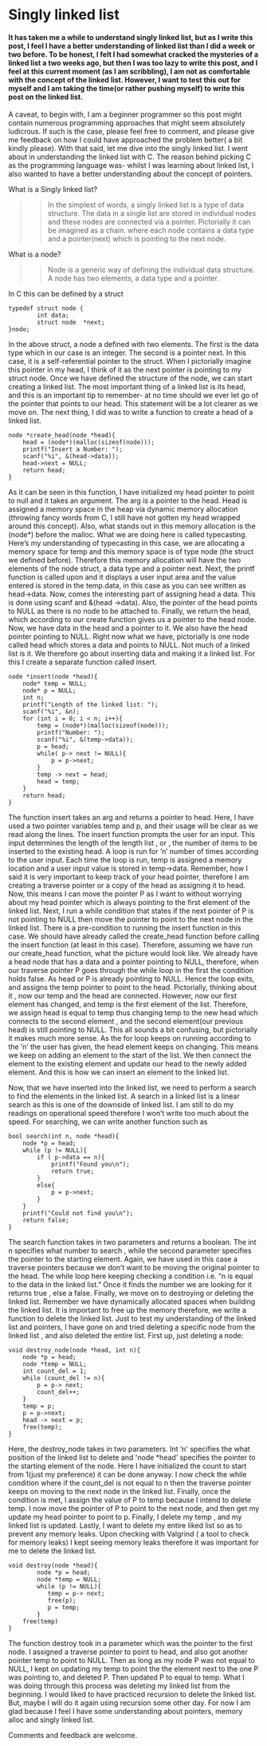 # Singly linked list

#### It has taken me a while to understand singly linked list, but as I write this post, I feel I have a better understanding of linked list than I did a week or two before. To be honest, I felt I had somewhat cracked the mysteries of a linked list a two weeks ago, but then I was too lazy to write this post, and I feel at this current moment (as I am scribbling), I am not as comfortable with the concept of the linked list. However, I want to test this out for myself and I am taking the time(or rather pushing myself) to write this post on the linked list.
A caveat, to begin with, I am a beginner programmer so this post might contain numerous programming approaches that might seem absolutely ludicrous. If such is the case, please feel free to comment, and please give me feedback on how I could have approached the problem better( a bit kindly please). With that said, let me dive into the singly linked list.
I went about in understanding the linked list with C. The reason behind picking C as the programming language was- whilst I was learning about linked list, I also wanted to have a better understanding about the concept of pointers.

What is a Singly linked list?
>> In the simplest of words, a singly linked list is a type of data structure. The data in a single list are stored in individual nodes and these nodes are connected via a pointer. Pictorially it can be imagined as a chain.
where each node contains a data type and a pointer(next) which is pointing to the next node. 

What is a node?    
>> Node is a generic way of defining the individual data structure. A node has two elements, a data type and a pointer. 

In C this can be defined by a struct
```
typedef struct node {
        int data;
        struct node  *next;
}node;
```
In the above struct, a node a defined with two elements. The first is the data type which in our case is an integer. The second is a pointer next. In this case, it is a self-referential pointer to the struct. When I pictorially imagine this pointer in my head, I think of it as the next pointer is pointing to my struct node. 
Once we have defined the structure of the node, we can start creating a linked list. 
The most important thing of a linked list is its head, and this is an important tip to remember- at no time should we ever let go of the pointer that points to our head. This statement will be a lot clearer as we move on. 
The next thing, I did was to write a function to create a head of a linked list.
```
node *create_head(node *head){
    head = (node*)(malloc(sizeof(node)));
    printf("Insert a Number: ");
    scanf("%i", &(head->data));
    head->next = NULL;
    return head;
}
```
As it can be seen in this function, I have initialized my head pointer to point to null and it takes an argument. The arg is a pointer to the head.  Head is assigned a memory space in the heap via dynamic memory allocation (throwing fancy words from C, I still have not gotten my head wrapped around this concept). Also, what stands out in this memory allocation is the (node*) before the malloc. What we are doing here is called typecasting. Here’s my understanding of typecasting in this case, we are allocating a memory space for temp and this memory space is of type node (the struct we defined before). Therefore this memory allocation will have the two elements of the node struct, a data type and a pointer next. 
Next, the printf function is called upon and it displays a user input area and the value entered is stored in the temp.data, in this case as you can see written as head->data. Now, comes the interesting part of assigning head a data. This is done using scanf and &(head ->data).  Also, the pointer of the head points to NULL as there is no node to be attached to. Finally, we return the head, which according to our create function gives us a pointer to the head node. 
Now, we have data in the head and a pointer to it. We also have the head pointer pointing to NULL. Right now what we have, pictorially is one node called head which stores a data and points to NULL. Not much of a linked list is it. 
We therefore go about inserting data and making it a linked list. For this I create a separate function called insert. 

```
node *insert(node *head){
    node* temp = NULL;
    node* p = NULL;
    int n;
    printf("Length of the linked list: ");
    scanf("%i", &n);
    for (int i = 0; i < n; i++){
        temp = (node*)(malloc(sizeof(node)));
        printf("Number: ");
        scanf("%i", &(temp->data));
        p = head;
        while( p-> next != NULL){
            p = p->next;
        }
        temp -> next = head;
        head = temp;
    }
    return head;
}
```

The function insert takes an arg and returns a pointer to head. Here, I have used a two pointer variables temp and p, and their usage will be clear as we read along the lines. The insert function prompts the user for an input. This input determines the length of the length list , or , the number of items to be inserted to the existing head. A loop is run for ’n’ number of times according to the user input. Each time the loop is run, temp is assigned a memory location and a user input value is stored in temp->data. Remember, how I said it is very important to keep track of your head pointer, therefore I am creating a traverse pointer or a copy of the head as assigning it to head. Now, this means I can move the pointer P as I want to without worrying about my head pointer which is always pointing to the first element of the linked list. 
Next, I run a while condition that states if the next pointer of P is not pointing to NULL then move the pointer to point to the next node in the linked list. There is a pre-condition to running the insert function in this case. We should have already called the create_head function before calling the insert function (at least in this case). Therefore, assuming we have run our create_head function, what the picture would look like. We already have a head node that has a data and a pointer pointing to NULL, therefore, when our traverse pointer P goes through the while loop in the first the condition holds false. As head or P is already pointing to NULL. Hence the loop exits, and assigns the temp pointer to point to the head. Pictorially, thinking about it , now our temp and the head are connected. However, now our first element has changed, and temp is the first element of the list. Therefore, we assign head is equal to temp thus changing temp to the new head which connects to the second element , and the second element(our previous head) is still pointing to NULL. This all sounds a bit confusing, but pictorially it makes much more sense. 
As the for loop keeps on running according to the ’n’ the user has given, the head element keeps on changing. This means we keep on adding an element to the start of the list. We then connect the element to the existing element and update our head to the newly added element. 
And this is how we can insert an element to the linked list. 

Now, that we have inserted into the linked list, we need to perform a search to find the elements in the linked list. A search in a linked list is a linear search as this is one of the downside of linked list. I am still to do my readings on operational speed therefore I won’t write too much about the speed. For searching, we can write another function such as 
```
bool search(int n, node *head){
    node *p = head;
    while (p != NULL){
        if ( p->data == n){
            printf("Found you\n");
            return true;
        }
        else{
            p = p->next;
        }
    }
    printf("Could not find you\n");
    return false;
}
```
The search function takes in two parameters and returns a boolean. The int n specifies what number to search , while the second parameter specifies the pointer to the starting element. Again, we have used in this case a traverse pointers because we don’t want to be moving the original pointer to the head. The while loop here keeping checking a condition i.e. “n is equal to the data in the linked list.” Once it finds the number we are looking for it returns true , else a false. 
Finally, we move on to destroying or deleting the linked list. Remember we have dynamically allocated spaces when building the linked list. It is important to free up the memory therefore, we write a function to delete the linked list. Just to test my understanding of the linked list and pointers, I have gone on and tried deleting a specific node from the linked list , and also deleted the entire list. First up, just deleting a node:
```
void destroy_node(node *head, int n){
    node *p = head;
    node *temp = NULL;
    int count_del = 1;
    while (count_del != n){
        p = p-> next;
        count_del++;
    }
    temp = p;
    p = p->next;
    head -> next = p;
    free(temp);
}
```
Here, the destroy_node takes in two parameters. Int ’n' specifies the what position of the linked list to delete and 'node *head’ specifies the pointer to the starting element of the node. Here I have initialized the count to start from 1(just my preference) it can be done anyway. I now check the while condition where if the count_del is not equal to n then the traverse pointer keeps on moving to the next node in the linked list. Finally, once the condition is met, I assign the value of P to temp because I intend to delete temp. I now move the pointer of P to point to the next node, and then get my update my head pointer to point to p. Finally, I delete my temp , and my linked list is updated. 
Lastly, I want to delete my entire liked list so as to prevent any memory leaks. Upon checking with Valgrind ( a tool to check for memory leaks) I kept seeing memory leaks therefore it was important for me to delete the linked list. 
```
void destroy(node *head){
        node *p = head;
        node *temp = NULL;
        while (p != NULL){
           temp = p-> next;
           free(p);
           p = temp;
        }
    free(temp)
}
```
The function destroy took in a parameter which was the pointer to the first node. I assigned a traverse pointer to point to head, and also got another pointer temp to point to NULL. Then as long as my node P was not equal to NULL, I kept on updating my temp to point the the element next to the one P was pointing to, and deleted P. Then updated P to equal to temp. What I was doing through this process was deleting my linked list from the beginning. 
I would liked to have practiced recursion to delete the linked list. But, maybe I will do it again using recursion some other day. For now I am glad because I feel I have some understanding about pointers, memory alloc and singly linked list. 

Comments and feedback are welcome. 

